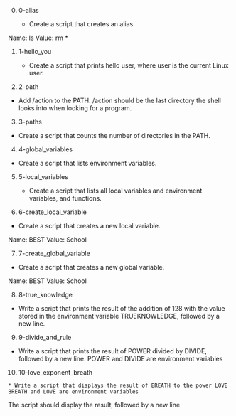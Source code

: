 0. 0-alias

   * Create a script that creates an alias.

Name: ls
Value: rm *

1. 1-hello_you

   * Create a script that prints hello user, where user is the current Linux user.

2.  2-path

   * Add /action to the PATH. /action should be the last directory the shell looks into when looking for a program.

3.  3-paths

   * Create a script that counts the number of directories in the PATH.

4.  4-global_variables

   * Create a script that lists environment variables.

5. 5-local_variables

   * Create a script that lists all local variables and environment variables, and functions.

6.  6-create_local_variable

   * Create a script that creates a new local variable.

Name: BEST
Value: School

7.  7-create_global_variable

  * Create a script that creates a new global variable.

Name: BEST
Value: School

8.  8-true_knowledge

   * Write a script that prints the result of the addition of 128 with the value stored in the environment variable TRUEKNOWLEDGE, followed by a new line.

9.  9-divide_and_rule

   * Write a script that prints the result of POWER divided by DIVIDE, followed by a new line.    POWER and DIVIDE are environment variables

10.  10-love_exponent_breath

    * Write a script that displays the result of BREATH to the power LOVE BREATH and LOVE are environment variables
The script should display the result, followed by a new line
 
